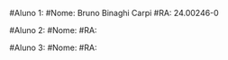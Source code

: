 #Aluno 1:
#Nome: Bruno Binaghi Carpi
#RA: 24.00246-0

#Aluno 2:
#Nome: 
#RA:

#Aluno 3:
#Nome: 
#RA: 
